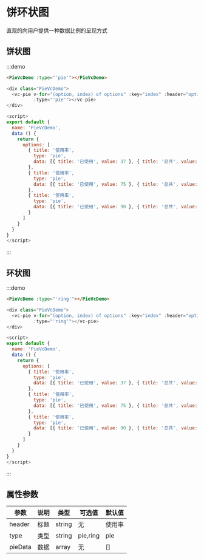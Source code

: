 # 饼环状图

直观的向用户提供一种数据比例的呈现方式

## 饼状图

:::demo
```html
<PieVcDemo :type="'pie'"></PieVcDemo>
```
```javascript
<div class="PieVcDemo">
  <vc-pie v-for="(option, index) of options" :key="index" :header="option.title" :pie-data="option.data"
          :type="'pie'"></vc-pie>
</div>

<script>
export default {
  name: 'PieVcDemo',
  data () {
    return {
      options: [
        { title: '使用率',
          type: 'pie',
          data: [{ title: '已使用', value: 37 }, { title: '总共', value: 100 }]
        },
        { title: '使用率',
          type: 'pie',
          data: [{ title: '已使用', value: 75 }, { title: '总共', value: 100 }]
        },
        { title: '使用率',
          type: 'pie',
          data: [{ title: '已使用', value: 90 }, { title: '总共', value: 100 }]
        }
      ]
    }
  }
}
</script>
```
:::

## 环状图

:::demo
```html
<PieVcDemo :type="'ring'"></PieVcDemo>
```
```javascript
<div class="PieVcDemo">
  <vc-pie v-for="(option, index) of options" :key="index" :header="option.title" :pie-data="option.data"
          :type="'ring'"></vc-pie>
</div>

<script>
export default {
  name: 'PieVcDemo',
  data () {
    return {
      options: [
        { title: '使用率',
          type: 'pie',
          data: [{ title: '已使用', value: 37 }, { title: '总共', value: 100 }]
        },
        { title: '使用率',
          type: 'pie',
          data: [{ title: '已使用', value: 75 }, { title: '总共', value: 100 }]
        },
        { title: '使用率',
          type: 'pie',
          data: [{ title: '已使用', value: 90 }, { title: '总共', value: 100 }]
        }
      ]
    }
  }
}
</script>
```
:::

## 属性参数

| 参数 | 说明 |	类型 |	可选值 |	默认值 |
|---|---|---|---|---|
| header | 标题 | string | 无 | 使用率 |
| type | 类型 | string | pie,ring | pie |
| pieData | 数据 | array | 无 | [] |
